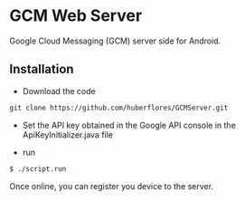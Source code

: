 GCM Web Server 
==============

Google Cloud Messaging (GCM) server side for Android.


Installation
------------

- Download the code

```xml
git clone https://github.com/huberflores/GCMServer.git
````

- Set the API key obtained in the Google API console in the ApiKeyInitializer.java file


- run

```xml
$ ./script.run
````

Once online, you can register you device to the server.
